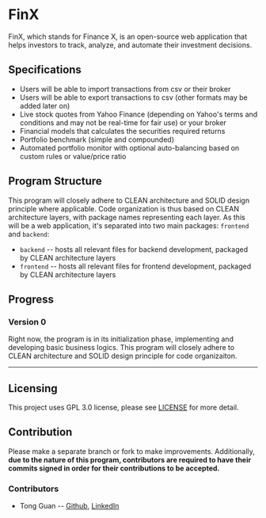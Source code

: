 # FinX

FinX, which stands for Finance X, is an open-source web application that helps investors to track, analyze, and automate
their investment decisions.

## Specifications

* Users will be able to import transactions from csv or their broker
* Users will be able to export transactions to csv (other formats may be added later on)
* Live stock quotes from Yahoo Finance (depending on Yahoo's terms and conditions and may not be real-time for fair use)
  or your broker
* Financial models that calculates the securities required returns
* Portfolio benchmark (simple and compounded)
* Automated portfolio monitor with optional auto-balancing based on custom rules or value/price ratio

## Program Structure

This program will closely adhere to CLEAN architecture and SOLID design principle where applicable. Code organization is
thus based on CLEAN architecture layers, with package names representing each layer. As this will be a web application,
it's separated into two main packages: `frontend` and `backend`:

* `backend` -- hosts all relevant files for backend development, packaged by CLEAN architecture layers
* `frontend` -- hosts all relevant files for frontend development, packaged by CLEAN architecture layers

## Progress

### Version 0

Right now, the program is in its initialization phase, implementing and developing basic business logics. This program
will closely adhere to CLEAN architecture and SOLID design principle for code organizaiton.

---

## Licensing

This project uses GPL 3.0 license, please see [LICENSE](https://github.com/OKok-3/FinX/blob/main/LICENSE) for more
detail.

## Contribution

Please make a separate branch or fork to make improvements. Additionally, **due to the nature of this program,
contributors are required to have their commits signed in order for their contributions to be accepted.**

### Contributors

* Tong Guan -- [Github](https://github.com/OKok-3), [LinkedIn](https://www.linkedin.com/in/tong-g/)
